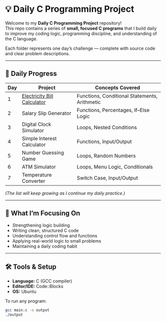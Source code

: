 # 💡 Daily C Programming Project

Welcome to my **Daily C Programming Project** repository!  
This repo contains a series of **small, focused C programs** that I build daily to improve my coding logic, programming discipline, and understanding of the C language.

Each folder represents one day’s challenge — complete with source code and clear problem descriptions.

---

## 📅 Daily Progress

| Day | Project | Concepts Covered |
|-----|----------|------------------|
| 1 | [Electricity Bill Calculator](Day01_ElectricityBillCalculator/) | Functions, Conditional Statements, Arithmetic |
| 2 | Salary Slip Generator | Functions, Percentages, If–Else Logic |
| 3 | Digital Clock Simulator | Loops, Nested Conditions |
| 4 | Simple Interest Calculator | Functions, Input/Output |
| 5 | Number Guessing Game | Loops, Random Numbers |
| 6 | ATM Simulator | Loops, Menu Logic, Conditionals |
| 7 | Temperature Converter | Switch Case, Input/Output |

_(The list will keep growing as I continue my daily practice.)_

---

## 🧠 What I’m Focusing On
- Strengthening logic building  
- Writing clean, structured C code  
- Understanding control flow and functions  
- Applying real-world logic to small problems  
- Maintaining a daily coding habit  

---

## 🛠️ Tools & Setup
- **Language:** C (GCC compiler)  
- **Editor/IDE:** Code::Blocks  
- **OS:** Ubuntu 

To run any program:
```bash
gcc main.c -o output
./output
